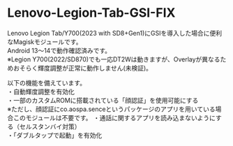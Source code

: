 # Lenovo-Legion-Tab-GSI-FIX

Lenovo Legion Tab/Y700(2023 with SD8+Gen1)にGSIを導入した場合に便利なMagiskモジュールです。  
Android 13～14で動作確認済みです。  
※Legion Y700(2022/SD870)でも一応DT2Wは動きますが、Overlayが異なるためおそらく輝度調整が正常に動作しません(未検証)。  

以下の機能を備えています。<br>
・自動輝度調整を有効化<br>
・一部のカスタムROMに搭載されている「顔認証」を使用可能にする<br>
※ただし、顔認証にco.aospa.senceというパッケージのアプリを用いている場合このモジュールは不要です。
・通話に関するアプリを読み込まないようにする（セルスタンバイ対策）<br>
・「ダブルタップで起動」を有効化

